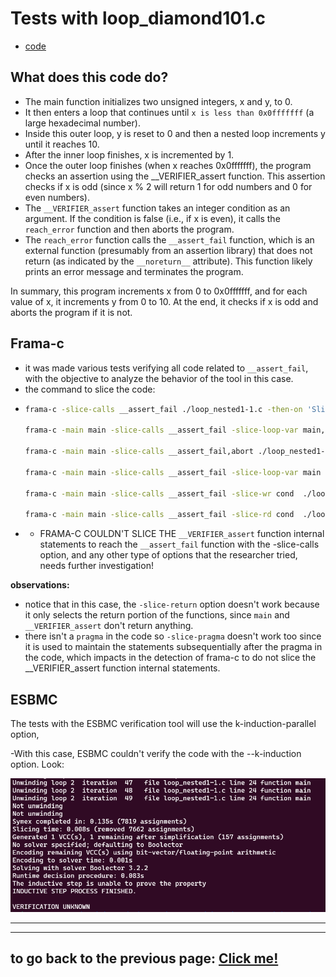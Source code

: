 # **Tests with loop_diamond101.c**

-   [code](/tests/loop_tests/loop_diamond1-1/diamond_1-1.c)

## **What does this code do?**

- The main function initializes two unsigned integers, x and y, to 0.
- It then enters a loop that continues until `x is less than 0x0fffffff` (a large hexadecimal number).
- Inside this outer loop, y is reset to 0 and then a nested loop increments y until it reaches 10.
- After the inner loop finishes, x is incremented by 1.
- Once the outer loop finishes (when x reaches 0x0fffffff), the program checks an assertion using the __VERIFIER_assert function. This assertion checks if x is odd (since x % 2 will return 1 for odd numbers and 0 for even numbers).
- The `__VERIFIER_assert` function takes an integer condition as an argument. If the condition is false (i.e., if x is even), it calls the `reach_error` function and then aborts the program.
- The `reach_error` function calls the `__assert_fail` function, which is an external function (presumably from an assertion library) that does not return (as indicated by the `__noreturn__` attribute). This function likely prints an error message and terminates the program.

In summary, this program increments x from 0 to 0x0fffffff, and for each value of x, it increments y from 0 to 10. At the end, it checks if x is odd and aborts the program if it is not.
  
## **Frama-c**

-   it was made various tests verifying all code related to `__assert_fail`, with the objective to analyze the behavior of the tool in this case.
-   the command to slice the code:
-   ```bash
    frama-c -slice-calls __assert_fail ./loop_nested1-1.c -then-on 'Slicing export' -set-project-as-default -print -then -print -ocode ./nested_1-1-sliced.c

    frama-c -main main -slice-calls __assert_fail -slice-loop-var main, ./loop_nested1-1.c -then-on 'Slicing export' -set-project-as-default -print -then -print -ocode ./nested_1-1-sliced.c

    frama-c -main main -slice-calls __assert_fail,abort ./loop_nested1-1.c -then-on 'Slicing export' -set-project-as-default -print -then -print -ocode ./nested_1-1-sliced.c

    frama-c -main main -slice-calls __assert_fail -slice-loop-var main  ./loop_nested1-1.c -then-on 'Slicing export' -set-project-as-default -print -then -print -ocode ./nested_1-1-sliced.c

    frama-c -main main -slice-calls __assert_fail -slice-wr cond  ./loop_nested1-1.c -then-on 'Slicing export' -set-project-as-default -print -then -print -ocode ./nested_1-1-sliced.c

    frama-c -main main -slice-calls __assert_fail -slice-rd cond  ./loop_nested1-1.c -then-on 'Slicing export' -set-project-as-default -print -then -print -ocode ./nested_1-1-sliced.c
    ```
-   - FRAMA-C COULDN'T SLICE THE `__VERIFIER_assert` function internal statements to reach the `__assert_fail` function with the -slice-calls option, and any other type of options that the researcher tried, needs further investigation!

**observations:**

-   notice that in this case, the `-slice-return` option doesn't work because it only selects the return portion of the functions, since `main` and `__VERIFIER_assert` don't return anything.
-   there isn't a `pragma` in the code so `-slice-pragma` doesn't work too since it is used to maintain the statements subsequentially after the pragma in the code, which impacts in the detection of frama-c to do not slice the __VERIFIER_assert function internal statements.

## **ESBMC**
The tests with the ESBMC verification tool will use the k-induction-parallel option, 

-With this case, ESBMC couldn't verify the code with the --k-induction option. Look:
       
  ![terminal output](../../../materials/imgs/loop-nested1-1-kinduction.png)


---

---

## to go back to the previous page: [Click me!](../../../README.md)
